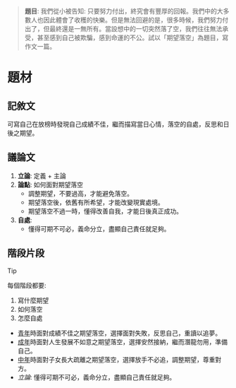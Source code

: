 > **題目**:
> 我們從小被告知: 只要努力付出，終究會有豐厚的回報。我們中的大多數人也因此體會了收穫的快樂。但是無法回避的是，很多時候，我們努力付出了，但最終還是一無所有。當設想中的一切突然落了空，我們往往無法承受，甚至感到自己被欺騙，感到命運的不公。試以「期望落空」為題目，寫作文一篇。

# 題材
## 記敘文
可寫自己在放榜時發現自己成績不佳，繼而描寫當日心情，落空的自處，反思和日後之期望。

## 議論文
1. **立論**: 定義 + 主論
2. **論點**: 如何面對期望落空
	- 調整期望，不要過高，才能避免落空。
	- 期望落空後，依舊有所希望，才能改變現實處境。
	- 期望落空不過一時，懂得改善自我，才能日後真正成功。
3. **自處**:
	- 懂得可期不可必，義命分立，盡顯自己責任就足夠。

## 階段片段
> [!tip]
> 每個階段都要:
> 1. 寫什麼期望
> 2. 如何落空
> 3. 怎麼自處

- <u>青年</u>時面對成績不佳之期望落空，選擇面對失敗，反思自己，重讀以追夢。
- <u>成年</u>時面對人生發展不如意之期望落空，選擇安然接納，繼而潛龍勿用，準備自己。
- <u>中年</u>時面對子女長大疏離之期望落空，選擇放手不必追，調整期望，尊重對方。
- *立論*: 懂得可期不可必，義命分立，盡顯自己責任就足夠。
